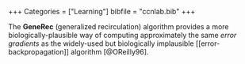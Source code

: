 +++
Categories = ["Learning"]
bibfile = "ccnlab.bib"
+++

The **GeneRec** (generalized recirculation) algorithm provides a more biologically-plausible way of computing approximately the same _error gradients_ as the widely-used but biologically implausible [[error-backpropagation]] algorithm [@OReilly96].


